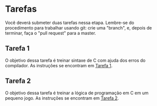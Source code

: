 # Tarefas

Você deverá submeter duas tarefas nessa etapa. Lembre-se do procedimento para trabalhar usando git: crie uma "branch", e, depois de terminar, faça o "pull request" para a master.

## Tarefa 1

O objetivo dessa tarefa é treinar sintaxe de C com ajuda dos erros do compilador. As instruções se encontram em [Tarefa 1](./1/README.md).

## Tarefa 2

O objetivo dessa tarefa é treinar a lógica de programação em C em um pequeno jogo. As instruções se encontram em [Tarefa 2](./2/README.md).